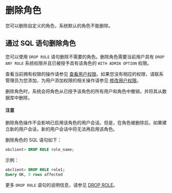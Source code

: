 # 删除角色

您可以删除自定义的角色，系统默认的角色不能删除。

## 通过 SQL 语句删除角色

您可以使用 `DROP ROLE` 语句删除不需要的角色。删除角色需要当前用户具有 `DROP ANY ROLE` 系统权限并且已被授予具有该角色的 `WITH ADMIN OPTION` 权限。

查看当前拥有权限的操作请参见 [查看用户权限](../4.view-user-permissions-of-oracle-mode.md)。如果您没有相应的权限，请联系管理员为您添加，为用户添加权限的相关操作请参见 [修改用户权限](../5.modify-user-permissions-of-oracle-mode.md)。

删除角色时，系统会将角色从已授予该角色的所有用户和角色中撤销，并将其从数据库中删除。

  <main id="notice" type='notice'>
    <h4>注意</h4>
    <p>删除角色操作不会影响已启用该角色的用户会话。但是，在角色被删除后，如果建立新的用户会话，新的用户会话中将无法再启用该角色。</p>
  </main>

删除角色的 SQL 语句如下：

```sql
obclient> DROP ROLE role_name;
```

示例：

```sql
obclient> DROP ROLE role1;
Query OK, 0 rows affected
```

更多 `DROP ROLE` 语句的说明信息，请参见 [DROP ROLE](../../../../../../4.development-reference1.sql-syntax/3.common-tenant-of-oracle-mode/9.sql-statement-of-oracle-mode/1.ddl-of-oracle-mode/36.drop-role-of-oracle-mode.md)。

